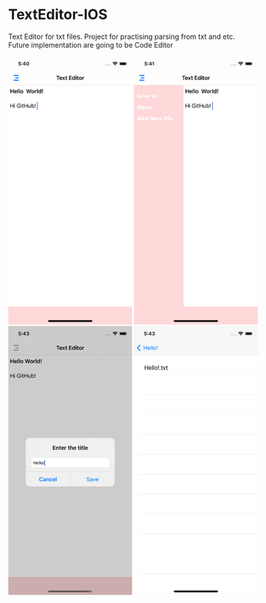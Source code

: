 # TextEditor-IOS
Text Editor for txt files. Project for practising parsing from txt and etc. Future implementation are going to be Code Editor 


<img src="Screenshots/textEditor1.png" width="250">
<img src="Screenshots/textEditor2.png" width="250"> 
<img src="Screenshots/textEditor3.png" width="250">
<img src="Screenshots/textEditor4.png" width="250">
